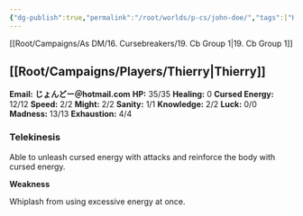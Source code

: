 ```yaml
---
{"dg-publish":true,"permalink":"/root/worlds/p-cs/john-doe/","tags":["Horror","Balky"]}
---
```


[[Root/Campaigns/As DM/16. Cursebreakers/19. Cb Group 1\|19. Cb Group 1]]
## [[Root/Campaigns/Players/Thierry\|Thierry]]

**Email:** **じょんどー＠hotmail.com**
**HP:** 35/35
**Healing:** 0
**Cursed Energy:** 12/12
**Speed:** 2/2
**Might:** 2/2
**Sanity:** 1/1
**Knowledge:** 2/2
**Luck:** 0/0
**Madness:** 13/13
**Exhaustion:** 4/4

### **Telekinesis**  

Able to unleash cursed energy with attacks and reinforce the body with cursed energy.

**Weakness**

Whiplash from using excessive energy at once.